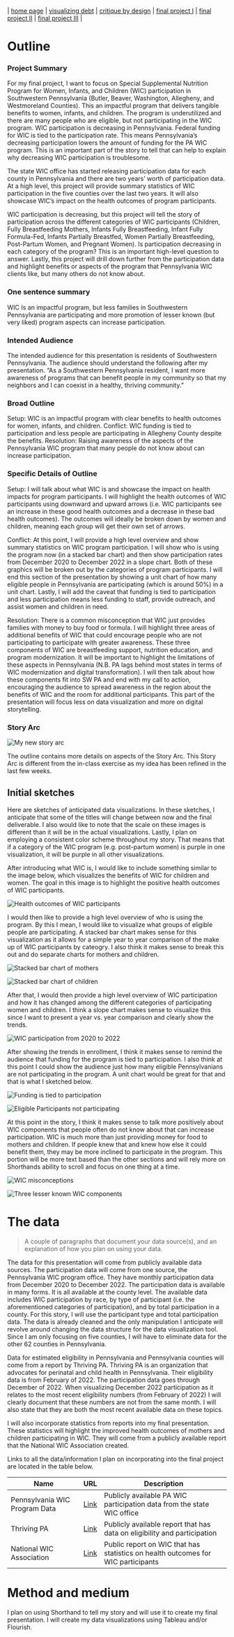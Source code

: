 | [home page](https://aburrou2.github.io/burroughs-portfolio/) | [visualizing debt](dataviz2) | [critique by design](Assignment34) | [final project I](final-project-part-one) | [final project II](final-project-part-two) | [final project III](final-project-part-three) |

# Outline

### Project Summary

For my final project, I want to focus on Special Supplemental Nutrition Program for Women, Infants, and Children (WIC) participation in Southwestern Pennsylvania (Butler, Beaver, Washington, Allegheny, and Westmoreland Counties). This an impactful program that delivers tangible benefits to women, infants, and children. The program is underutilized and there are many people who are eligible, but not participating in the WIC program. WIC participation is decreasing in Pennsylvania. Federal funding for WIC is tied to the participation rate. This means Pennsylvania’s decreasing participation lowers the amount of funding for the PA WIC program. This is an important part of the story to tell that can help to explain why decreasing WIC participation is troublesome. 

The state WIC office has started releasing participation data for each county in Pennsylvania and there are two years’ worth of participation data. At a high level, this project will provide summary statistics of WIC participation in the five counties over the last two years. It will also showcase WIC’s impact on the health outcomes of program participants. 

WIC participation is decreasing, but this project will tell the story of participation across the different categories of WIC participants (Children, Fully Breastfeeding Mothers, Infants Fully Breastfeeding, Infant Fully Formula-Fed, Infants Partially Breastfed, Women Partially Breastfeeding, Post-Partum Women, and Pregnant Women). Is participation decreasing in each category of the program? This is an important high-level question to answer. Lastly, this project will drill down further from the participation data and highlight benefits or aspects of the program that Pennsylvania WIC clients like, but many others do not know about. 

### One sentence summary

WIC Is an impactful program, but less families in Southwestern Pennsylvania are participating and more promotion of lesser known (but very liked) program aspects can increase participation.  

### Intended Audience

The intended audience for this presentation is residents of Southwestern Pennsylvania. The audience should understand the following after my presentation. “As a Southwestern Pennsylvania resident, I want more awareness of programs that can benefit people in my community so that my neighbors and I can coexist in a healthy, thriving community.” 

### Broad Outline
Setup: WIC is an impactful program with clear benefits to health outcomes for women, infants, and children.
Conflict: WIC funding is tied to participation and less people are participating in Allegheny County despite the benefits. 
Resolution: Raising awareness of the aspects of the Pennsylvania WIC program that many people do not know about can increase participation. 

### Specific Details of Outline
Setup: I will talk about what WIC is and showcase the impact on health impacts for program participants. I will highlight the health outcomes of WIC participants using downward and upward arrows (i.e. WIC participants see an increase in these good health outcomes and a decrease in these bad health outcomes). The outcomes will ideally be broken down by women and children, meaning each group will get their own set of arrows. 

Conflict: At this point, I will provide a high level overview and show summary statistics on WIC program participation. I will show who is using the program now (in a stacked bar chart) and then show participation rates from December 2020 to December 2022 in a slope chart. Both of these graphics will be broken out by the categories of program participants. I will end this section of the presentation by showing a unit chart of how many eligible people in Pennsylvania are participating (which is around 50%) in a unit chart. Lastly, I will add the caveat that funding is tied to participation and less participation means less funding to staff, provide outreach, and assist women and children in need. 

Resolution: There is a common misconception that WIC just provides families with money to buy food or formula.  I will highlight three areas of additional benefits of WIC that could encourage people who are not participating to participate with greater awareness. These three components of WIC are breastfeeding support, nutrition education, and program modernization. It will be important to highlight the limitations of these aspects in Pennsylvania (N.B. PA lags behind most states in terms of WIC modernization and digital transformation). I will then talk about how these components fit into SW PA and end with my call to action, encouraging the audience to spread awareness in the region about the benefits of WIC and the room for additional participants. This part of the presentation will focus less on data visualization and more on digital storytelling. 

### Story Arc
![My new story arc](StoryArc.jpg)

The outline contains more details on aspects of the Story Arc. This Story Arc is different from the in-class exercise as my idea has been refined in the last few weeks.

## Initial sketches

Here are sketches of anticipated data visualizations. In these sketches, I anticipate that some of the titles will change between now and the final deliverable. I also would like to note that the scale on these images is different than it will be in the actual visualizations. Lastly, I plan on employing a consistent color scheme throughout my story. That means that if a category of the WIC program (e.g. post-partum women) is purple in one visualization, it will be purple in all other visualizations. 

After introducing what WIC is, I would like to include something similar to the image below, which visualizes the benefits of WIC for children and women. The goal in this image is to highlight the positive health outcomes of WIC participants.

![Health outcomes of WIC participants](HealthOutcomes.jpg)

I would then like to provide a high level overview of who is using the program. By this I mean, I would like to visualize what groups of eligible people are participating. A stacked bar chart makes sense for this visualization as it allows for a simple year to year comparison of the make up of WIC participants by cateogry. I also think it makes sense to break this out and do separate charts for mothers and children. 

![Stacked bar chart of mothers](WomenStacked.jpg)

![Stacked bar chart of children](ChildrenBarChart.jpg)

After that, I would then provide a high level overview of WIC participation and how it has changed among the different categories of participating women and children. I think a slope chart makes sense to visualize this since I want to present a year vs. year comparison and clearly show the trends. 

![WIC participation from 2020 to 2022](SlopeChart.jpg)

After showing the trends in enrollment, I think it makes sense to remind the audience that funding for the program is tied to participation. I also think at this point I could show the audience just how many eligible Pennsylvanians are not participating in the program. A unit chart would be great for that and that is what I sketched below. 

![Funding is tied to participation](FundingPartic.jpg)

![Eligible Participants not participating](UnitChart.jpg)

At this point in the story, I think it makes sense to talk more positively about WIC components that people often do not know about that can increase participation. WIC is much more than just providing money for food to mothers and children. If people knew that and knew how else it could benefit them, they may be more inclined to participate in the program. This portion will be more text based than the other sections and will rely more on Shorthands ability to scroll and focus on one thing at a time. 

![WIC misconceptions](Misconception.jpg)

![Three lesser known WIC components](3things.jpg)

# The data
> A couple of paragraphs that document your data source(s), and an explanation of how you plan on using your data. 

The data for this presentation will come from publicly available data sources. The participation data will come from one source, the Pennsylvania WIC program office. They have monthly participation data from December 2020 to December 2022. The participation data is available in many forms. It is all available at the county level. The available data includes WIC participation by race, by type of participant (i.e. the aforementioned categories of participation), and by total participation in a county. For this story, I will use the participant type and total participation data. The data is already cleaned and the only manipulation I anticipate will revolve around changing the data structure for the data visualization tool. Since I am only focusing on five counties, I will have to eliminate data for the other 62 counties in Pennsylvania. 

Data for estimated eligibility in Pennsylvania and Pennsylvania counties will come from a report by Thriving PA. Thriving PA is an organization that advocates for perinatal and child health in Pennsylvania. Their eligibility data is from February of 2022. The participation data goes through December of 2022. When visualizing December 2022 participation as it relates to the most recent eligibility numbers (from February of 2022) I will clearly document that these numbers are not from the same month. I will also state that they are both the most recent available data on these topics. 

I will also incorporate statistics from reports into my final presentation. These statistics will highlight the improved health outcomes of mothers and children participating in WIC. They will come from a publicly available report that the National WIC Association created. 

Links to all the data/information I plan on incorporating into the final project are located in the table below. 

| Name | URL | Description |
|------|-----|-------------|
|Pennsylvania WIC Program Data|[Link](https://www.pawic.com/PAWICProgramData.aspx)  |Publicly available PA WIC participation data from the state WIC office|
|Thriving PA|[Link](https://thrivingpa.org/wp-content/uploads/2022/06/Pennsylvania-WIC-Fact-Sheet-2022.pdf)|Publicly available report that has data on eligibility and participation|
|National WIC Association|[Link](https://thewichub.org/the-state-of-wic/)|Public report on WIC that has statistics on health outcomes for WIC participants|

# Method and medium

I plan on using Shorthand to tell my story and will use it to create my final presentation. I will create my data visualizations using Tableau and/or Flourish. 
